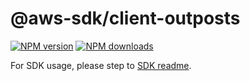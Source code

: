 # @aws-sdk/client-outposts

[![NPM version](https://img.shields.io/npm/v/@aws-sdk/client-outposts/rc.svg)](https://www.npmjs.com/package/@aws-sdk/client-outposts)
[![NPM downloads](https://img.shields.io/npm/dm/@aws-sdk/client-outposts.svg)](https://www.npmjs.com/package/@aws-sdk/client-outposts)

For SDK usage, please step to [SDK readme](https://github.com/aws/aws-sdk-js-v3).
